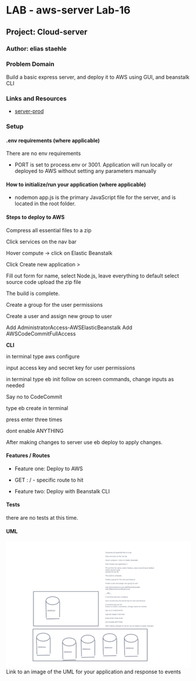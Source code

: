 # LAB - aws-server Lab-16

## Project: Cloud-server

### Author: elias staehle

### Problem Domain

Build a basic express server, and deploy it to AWS using GUI, and beanstalk CLI

### Links and Resources

- [server-prod](http://aws-server-dev.us-east-1.elasticbeanstalk.com/)

### Setup

#### .env requirements (where applicable)

There are no env requirements

- PORT is set to process.env or 3001.
  Application will run locally or deployed to AWS without setting any parameters manually

#### How to initialize/run your application (where applicable)

- nodemon
  app.js is the primary JavaScript file for the server, and is located in the root folder.

#### Steps to deploy to AWS

Compress all essential files to a zip

Click services on the nav bar

Hover compute -> click on Elastic Beanstalk

Click Create new application >

Fill out form for name, select Node.js, leave everything to default
select source code
upload the zip file

The build is complete.

Create a group for the user permissions

Create a user and assign new group to user

Add AdministratorAccess-AWSElasticBeanstalk
Add AWSCodeCommitFullAccess

__CLI__

in terminal type aws configure

input access key and secret key for user permissions

in terminal type eb init
follow on screen commands, change inputs as needed

Say no to CodeCommit

type eb create in terminal

press enter three times

dont enable ANYTHING

After making changes to server use eb deploy to apply changes.

#### Features / Routes

- Feature one: Deploy to AWS

- GET : / - specific route to hit
- Feature two: Deploy with Beanstalk CLI

#### Tests

there are no tests at this time.

#### UML

![UML](./lab-16-uml.png)
Link to an image of the UML for your application and response to events


